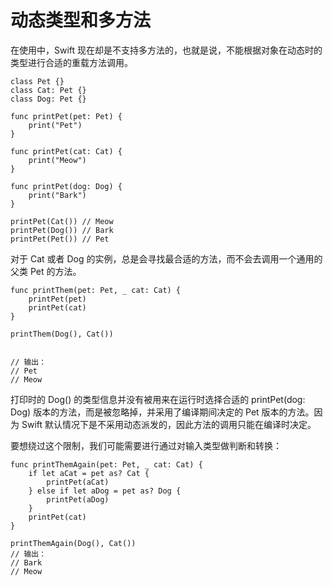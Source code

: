 # 动态类型和多方法

在使用中，Swift 现在却是不支持多方法的，也就是说，不能根据对象在动态时的类型进行合适的重载方法调用。

	class Pet {}
	class Cat: Pet {}
	class Dog: Pet {}
	
	func printPet(pet: Pet) {
	    print("Pet")
	}
	
	func printPet(cat: Cat) {
	    print("Meow")
	}
	
	func printPet(dog: Dog) {
	    print("Bark")
	}
	
	printPet(Cat()) // Meow
	printPet(Dog()) // Bark
	printPet(Pet()) // Pet

对于 Cat 或者 Dog 的实例，总是会寻找最合适的方法，而不会去调用一个通用的父类 Pet 的方法。

	func printThem(pet: Pet, _ cat: Cat) {
	    printPet(pet)
	    printPet(cat)
	}
	
	printThem(Dog(), Cat())
	
	
	// 输出：
	// Pet
	// Meow
	
打印时的 Dog() 的类型信息并没有被用来在运行时选择合适的 printPet(dog: Dog) 版本的方法，而是被忽略掉，并采用了编译期间决定的 Pet 版本的方法。因为 Swift 默认情况下是不采用动态派发的，因此方法的调用只能在编译时决定。

要想绕过这个限制，我们可能需要进行通过对输入类型做判断和转换：

	func printThemAgain(pet: Pet, _ cat: Cat) {
	    if let aCat = pet as? Cat {
	        printPet(aCat)
	    } else if let aDog = pet as? Dog {
	        printPet(aDog)
	    }
	    printPet(cat)
	}
	
	printThemAgain(Dog(), Cat())
	// 输出：
	// Bark
	// Meow